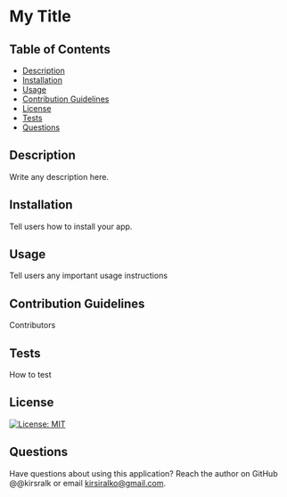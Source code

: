# My Title

## Table of Contents
* [Description](#description)
* [Installation](#installation)
* [Usage](#usage)
* [Contribution Guidelines](#contribution)
* [License](#license)
* [Tests](#tests)
* [Questions](#questions)

## Description

Write any description here.

## Installation

Tell users how to install your app.

## Usage

Tell users any important usage instructions

## Contribution Guidelines

Contributors

## Tests

How to test

## License

[![License: MIT](https://img.shields.io/badge/License-MIT-yellow.svg)](https://opensource.org/licenses/MIT)

## Questions

Have questions about using this application? Reach the author on GitHub @@kirsralk or email kirsiralko@gmail.com.

